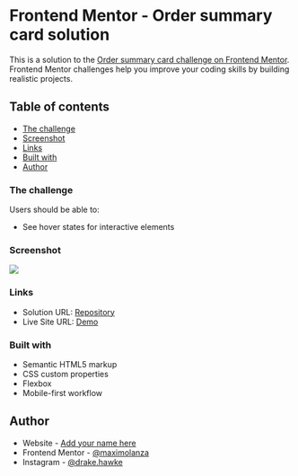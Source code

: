 # Frontend Mentor - Order summary card solution

This is a solution to the [Order summary card challenge on Frontend Mentor](https://www.frontendmentor.io/challenges/order-summary-component-QlPmajDUj). Frontend Mentor challenges help you improve your coding skills by building realistic projects. 

## Table of contents

  - [The challenge](#the-challenge)
  - [Screenshot](#screenshot)
  - [Links](#links)
  - [Built with](#built-with)
  - [Author](#author)



### The challenge

Users should be able to:

- See hover states for interactive elements

### Screenshot

![](https://imgur.com/pCYfudw.jpg)


### Links

- Solution URL: [Repository](https://github.com/maximolanza/order-summary-card)
- Live Site URL: [Demo](https://summary-card-maximo.netlify.app/)

### Built with

- Semantic HTML5 markup
- CSS custom properties
- Flexbox
- Mobile-first workflow

## Author

- Website - [Add your name here](https://www.maximolanza.uy)
- Frontend Mentor - [@maximolanza](https://www.frontendmentor.io/profile/maximolanza)
- Instagram - [@drake.hawke](https://www.instagram.com/drake.hawke/)
